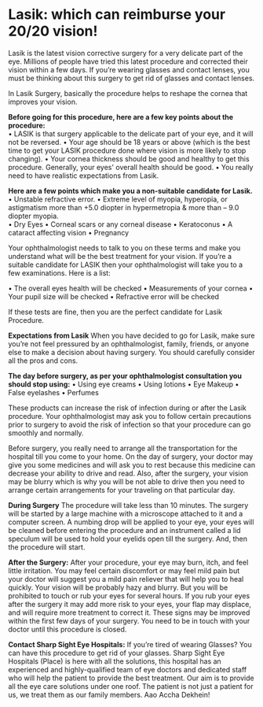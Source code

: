 # Lasik: which can reimburse your 20/20 vision!
Lasik is the latest vision corrective surgery for a very delicate part of the eye. Millions of people have tried this latest procedure and corrected their vision within a few days. If you’re wearing glasses and contact lenses, you must be thinking about this surgery to get rid of glasses and contact lenses.

In Lasik Surgery, basically the procedure helps to reshape the cornea that improves your vision.

**Before going for this procedure, here are a few key points about the procedure:**<br>
•	LASIK is that surgery applicable to the delicate part of your eye, and it will not be reversed.
•	Your age should be 18 years or above (which is the best time to get your LASIK procedure done where vision is more likely to stop changing).
•	Your cornea thickness should be good and healthy to get this procedure. Generally, your eyes' overall health should be good.
•	You really need to have realistic expectations from Lasik.

**Here are a few points which make you a non-suitable candidate for Lasik.**
•	Unstable refractive error.
•	Extreme level of myopia, hyperopia, or astigmatism more than +5.0 diopter in hypermetropia & more than – 9.0 diopter myopia.  
•	Dry Eyes
•	Corneal scars or any corneal disease
•	Keratoconus
•	A cataract affecting vision
•	Pregnancy 

Your ophthalmologist needs to talk to you on these terms and make you understand what will be the best treatment for your vision. If you’re a suitable candidate for LASIK then your ophthalmologist will take you to a few examinations. Here is a list:

•	The overall eyes health will be checked
•	Measurements of your cornea
•	Your pupil size will be checked
•	Refractive error will be checked

If these tests are fine, then you are the perfect candidate for Lasik Procedure.

**Expectations from Lasik**
When you have decided to go for Lasik, make sure you’re not feel pressured by an ophthalmologist, family, friends, or anyone else to make a decision about having surgery. You should carefully consider all the pros and cons.

**The day before surgery, as per your ophthalmologist consultation you should stop using:**
•	Using eye creams
•	Using lotions
•	Eye Makeup
•	False eyelashes
•	Perfumes

These products can increase the risk of infection during or after the Lasik procedure. Your ophthalmologist may ask you to follow certain precautions prior to surgery to avoid the risk of infection so that your procedure can go smoothly and normally.

Before surgery, you really need to arrange all the transportation for the hospital till you come to your home. On the day of surgery, your doctor may give you some medicines and will ask you to rest because this medicine can decrease your ability to drive and read. Also, after the surgery, your vision may be blurry which is why you will be not able to drive then you need to arrange certain arrangements for your traveling on that particular day. 

**During Surgery**
The procedure will take less than 10 minutes. The surgery will be started by a large machine with a microscope attached to it and a computer screen. A numbing drop will be applied to your eye, your eyes will be cleaned before entering the procedure and an instrument called a lid speculum will be used to hold your eyelids open till the surgery. And, then the procedure will start.

**After the Surgery:**
After your procedure, your eye may burn, itch, and feel little irritation. You may feel certain discomfort or may feel mild pain but your doctor will suggest you a mild pain reliever that will help you to heal quickly. Your vision will be probably hazy and blurry. But you will be prohibited to touch or rub your eyes for several hours. If you rub your eyes after the surgery it may add more risk to your eyes, your flap may displace, and will require more treatment to correct it. These signs may be improved within the first few days of your surgery. You need to be in touch with your doctor until this procedure is closed.

**Contact Sharp Sight Eye Hospitals:** If you’re tired of wearing Glasses? You can have this procedure to get rid of your glasses. Sharp Sight Eye Hospitals (Place) is here with all the solutions, this hospital has an experienced and highly-qualified team of eye doctors and dedicated staff who will help the patient to provide the best treatment. Our aim is to provide all the eye care solutions under one roof. The patient is not just a patient for us, we treat them as our family members. 
Aao Accha Dekhein!

